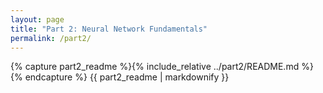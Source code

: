 ```yaml
---
layout: page
title: "Part 2: Neural Network Fundamentals"
permalink: /part2/
---
```


{% capture part2_readme %}{% include_relative ../part2/README.md %}{% endcapture %}
{{ part2_readme | markdownify }} 